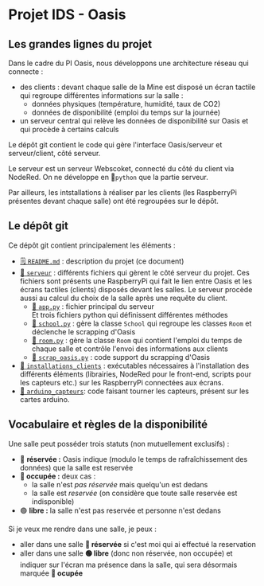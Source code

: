 # Projet IDS - Oasis

## Les grandes lignes du projet

Dans le cadre du PI Oasis, nous développons une architecture réseau qui connecte :
- des clients : devant chaque salle de la Mine est disposé un écran tactile qui regroupe différentes informations sur la salle :
    - données physiques (température, humidité, taux de CO2)
    - données de disponibilité (emploi du temps sur la journée)
- un serveur central qui relève les données de disponibilité sur Oasis et qui procède à certains calculs

Le dépôt git contient le code qui gère l'interface Oasis/serveur et serveur/client, côté serveur.

Le serveur est un serveur Webscoket, connecté du côté du client via NodeRed. On ne développe en 🐍`python` que la partie serveur.

Par ailleurs, les intstallations à réaliser par les clients (les RaspberryPi présentes devant chaque salle) ont été regroupées sur le dépôt.


## Le dépôt git

Ce dépôt git contient principalement les éléments :

  - [🗒️ `README.md`](README.md) : description du projet (ce document)
  - [📁 `serveur`](serveur) : différents fichiers qui gèrent le côté serveur du projet. Ces fichiers sont présents une RaspberryPi qui fait le lien entre Oasis et les écrans tactiles (clients) disposés devant les salles. Le serveur procède aussi au calcul du choix de la salle après une requête du client.
    - [🐍 `app.py`](serveur/app.py) : fichier principal du serveur\
    Et trois fichiers python qui définissent différentes méthodes
    - [🐍 `school.py`](serveur/backend/school.py) : gère la classe `School` qui regroupe les classes `Room` et déclenche le scrapping d'Oasis
    - [🐍 `room.py`](serveur/backend/room.py) : gère la classe `Room` qui contient l'emploi du temps de chaque salle et contrôle l'envoi des informations aux clients
    - [🐍 `scrap_oasis.py`](serveur/backend/scrap_oasis.py) : code support du scrapping d'Oasis
  - [📁 `installations_clients`](installations_clients) : exécutables nécessaires à l'installation des différents éléments (librairies, NodeRed pour le front-end, scripts pour les capteurs etc.) sur les RaspberryPi connectées aux écrans.
  - [📁 `arduino_capteurs`](arduino_capteurs): code faisant tourner les capteurs, présent sur les cartes arduino.


## Vocabulaire et règles de la disponibilité

Une salle peut posséder trois statuts (non mutuellement exclusifs) :
- 🔴 **réservée :** Oasis indique (modulo le temps de rafraîchissement des données) que la salle est reservée
- **🔴 occupée :** deux cas :
  - la salle n'est *pas réservée* mais quelqu'un est dedans
  - la salle est *reservée* (on considère que toute salle reservée est indisponible)
- 🟢 **libre :** la salle n'est pas reservée et personne n'est dedans

Si je veux me rendre dans une salle, je peux :
- aller dans une salle **🔴 réservée** si c'est moi qui ai effectué la reservation
- aller dans une salle **🟢 libre** (donc non réservée, non occupée) et indiquer sur l'écran ma présence dans la salle, qui sera désormais marquée **🔴 ocupée**